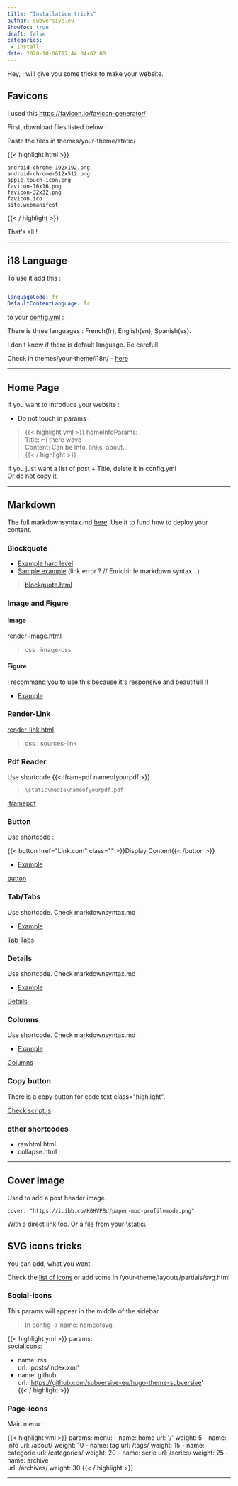 ```yaml
---
title: "Installation tricks"
author: subversive.eu
ShowToc: true
draft: false
categories:
 - install
date: 2020-10-06T17:44:04+02:00
---
```


Hey, I will give you some tricks to make your website. 
<!--more-->

## Favicons 

I used this <https://favicon.io/favicon-generator/>

First, download files listed below :

Paste the files in themes/your-theme/static/  

{{< highlight html >}}

    android-chrome-192x192.png
    android-chrome-512x512.png
    apple-touch-icon.png
    favicon-16x16.png
    favicon-32x32.png
    favicon.ico
    site.webmanifest

{{< / highlight >}}

That's all !

---

## i18 Language

To use it add this :

```yml

languageCode: fr  
DefaultContentLanguage: fr

```
to your [config.yml](https://github.com/subversive-eu/hugo-subversive/blob/exampleSite/config.yml) :

There is three languages : French(fr), English(en), Spanish(es). 

I don't know if there is default language. Be carefull.

Check in themes/your-theme/i18n/ - [here](https://github.com/subversive-eu/hugo-subversive/tree/main/i18n)

____

## Home Page

If you want to introduce your website : 

* Do not touch in params :

>{{< highlight yml >}}
  homeInfoParams:  
      Title: Hi there wave  
      Content: Can be Info, links, about...  
{{< / highlight >}}


If you just want a list of post + Title, delete it in config.yml  
Or do not copy it.

---

## Markdown

The full markdownsyntax.md [here](https://raw.githubusercontent.com/subversive-eu/hugo-subversive/exampleSite/content/posts/markdownsyntax.md). Use it to fund how to deploy your content.

### Blockquote

* [Example hard level](#)
* [Sample example](#)
(link error ? // Enrichir le markdown syntax...)

> [blockquote.html](https://github.com/subversive-eu/hugo-subversive/blob/main/layouts/shortcodes/blockquote.html)

### Image and Figure

#### Image

[render-image.html](https://github.com/subversive-eu/hugo-subversive/blob/main/layouts/_default/_markup/render-image.html)
> css : image-css

#### Figure

I recommand you to use this because it's responsive and beautifull !!

* [Example]()

### Render-Link

[render-link.html](https://github.com/subversive-eu/hugo-subversive/blob/main/layouts/_default/_markup/render-link.html)

> css : sources-link

### Pdf Reader

Use shortcode {{< iframepdf nameofyourpdf >}}

> ```\static\media\nameofyourpdf.pdf```

[iframepdf](https://github.com/subversive-eu/hugo-subversive/blob/main/layouts/shortcodes/iframepdf.html)

### Button

Use shortcode :

{{< button href="Link.com" class="" >}}Display Content{{< /button >}}

* [Example]()

[button](https://github.com/subversive-eu/hugo-subversive/blob/main/layouts/shortcodes/button.html)

### Tab/Tabs

Use shortcode. Check markdownsyntax.md

* [Example]()

[Tab](https://github.com/subversive-eu/hugo-subversive/blob/main/layouts/shortcodes/tab.html)
[Tabs](https://github.com/subversive-eu/hugo-subversive/blob/main/layouts/shortcodes/tabs.html)

### Details

Use shortcode. Check markdownsyntax.md

* [Example]()

[Details](https://github.com/subversive-eu/hugo-subversive/blob/main/layouts/shortcodes/details.html)

### Columns

Use shortcode. Check markdownsyntax.md

* [Example]()

[Columns](https://github.com/subversive-eu/hugo-subversive/blob/main/layouts/shortcodes/columns.html)

### Copy button

There is a copy button for code text class="highlight".

[Check script.js](https://github.com/subversive-eu/hugo-subversive/blob/main/assets/js/script.js)


### other shortcodes

- rawhtml.html
- collapse.html 

---

## Cover Image

Used to add a post header image.

```cover: "https://i.ibb.co/K0HVPBd/paper-mod-profilemode.png"```

With a direct link too.
Or a file from your \static\

## SVG icons tricks

You can add, what you want.

Check the [list of icons](https://subversive-eu.github.io/hugo-subversive/posts/utilisation/) or add some in /your-theme/layouts/partials/svg.html

### Social-icons

This params will appear in the middle of the sidebar.

> In config -> name: nameofsvg.  

{{< highlight yml >}}
 params:  
  socialIcons:  
   - name: rss  
    url: 'posts/index.xml'  
   - name: github  
     url: 'https://github.com/subversive-eu/hugo-theme-subversive'  
{{< / highlight >}}

### Page-icons

Main menu : 

{{< highlight yml >}}
  params:
   menu:
    - name: home
      url: '/'
      weight: 5
    - name: info
      url: /about/
      weight: 10
    - name: tag
      url: /tags/
     weight: 15
    - name: categorie
      url: /categories/
      weight: 20
    - name: serie
      url: /series/
      weight: 25
    - name: archive   
      url: /archives/
      weight: 30
{{< / highlight >}}

---
